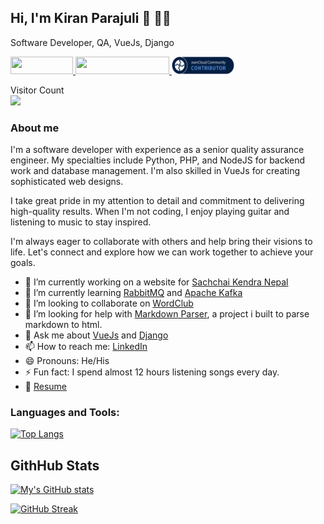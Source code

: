 ## Hi, I'm Kiran Parajuli 👋 👨‍💻

Software Developer, QA, VueJs, Django

<a href="https://www.linkedin.com/in/kiranparajuli589/" target="_blank" title="Connect on LinkedIn">
  <img src="https://img.shields.io/badge/--linkedin?label=LinkedIn&logo=LinkedIn&style=social" height="28" width="100" >
</a>

<a href="https://kiranparajuli.com.np/" target="_blank" title="Website - know more">
  <img src="https://img.shields.io/badge/Website-know%20more-blue" height="28" width="150" >
</a>

<a href="https://owncloud.com" target="_blank" title="Owncloud">
	<img src="./public/oc-badge-community-contributor-dark.png" height="28" width="100" >
</a>

<p>
    Visitor Count<br>
    <img src="https://profile-counter.glitch.me/kiranparajuli589/count.svg" />
</p>

### About me

I'm a software developer with experience as a senior quality assurance engineer. My specialties include Python, PHP, and
NodeJS for backend work and database management. I'm also skilled in VueJs for creating sophisticated web designs.

I take great pride in my attention to detail and commitment to delivering high-quality results. When I'm not coding, I
enjoy playing guitar and listening to music to stay inspired.

I'm always eager to collaborate with others and help bring their visions to life. Let's connect and explore how we can
work together to achieve your goals.

- 🔭 I’m currently working on a website for [Sachchai Kendra Nepal](https://sachchaikendranepal.org.np/)
- 🌱 I’m currently learning [RabbitMQ](https://www.rabbitmq.com/) and [Apache Kafka](https://kafka.apache.org/)
- 👯 I’m looking to collaborate on [WordClub](https://github.com/word-club/)
- 🤔 I’m looking for help with [Markdown Parser](https://github.com/kiranparajuli589/md-parser), a project i built to
  parse markdown to html.
- 💬 Ask me about [VueJs](https://vuejs.org/) and [Django](https://www.djangoproject.com/)
- 📫 How to reach me: [LinkedIn](https://www.linkedin.com/in/kiranparajuli589/)
- 😄 Pronouns: He/His
- ⚡ Fun fact: I spend almost 12 hours listening songs every day.
- 📝 [Resume](https://drive.google.com/file/d/15GZHEjqzKEzD76dokH7witbfDLNBV1ZB/view?usp=sharing)

### Languages and Tools:

[![Top Langs](https://github-readme-stats.vercel.app/api/top-langs/?username=kiranparajuli589&hide_title=true&langs_count=7&theme=tokyonight)](https://github.com/kiranparajuli589/github-readme-stats)

## GithHub Stats

[![My's GitHub stats](https://github-readme-stats.vercel.app/api?username=kiranparajuli589&theme=tokyonight)](https://github.com/kiranparajuli589/github-readme-stats)

[![GitHub Streak](https://streak-stats.demolab.com/?user=kiranparajuli589&theme=tokyonight)](https://git.io/streak-stats)
